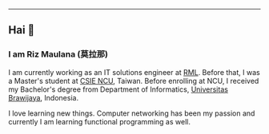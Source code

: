 ___

## Hai :wave:

### I am Riz Maulana (莫拉那)

I am currently working as an IT solutions engineer at [RML](https://rml.co.id). Before that, I was a Master\'s student at [CSIE NCU](https://www.csie.ncu.edu.tw/), Taiwan. Before enrolling at NCU, I received my Bachelor\'s degree from Department of Informatics, [Universitas Brawijaya](https://www.ub.ac.id), Indonesia.


I love learning new things. Computer networking has been my passion and currently I am learning functional programming as well. 
